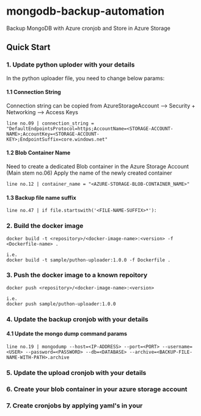# mongodb-backup-automation
Backup MongoDB with Azure cronjob and Store in Azure Storage 

## Quick Start

### 1. Update python uploder with your details 

In the python uploader file, you need to change below params:

#### 1.1 Connection String

Connection string can be copied from AzureStorageAccount --> Security + Networking --> Access Keys

```shell
line no.09 | connection_string = "DefaultEndpointsProtocol=https;AccountName=<STORAGE-ACCOUNT-NAME>;AccountKey=<STORAGE-ACCOUNT-KEY>;EndpointSuffix=core.windows.net"
```
#### 1.2 Blob Container Name

Need to create a dedicated Blob container in the Azure Storage Account (Main stem no.06)
Apply the name of the newly created container

```shell
line no.12 | container_name = "<AZURE-STORAGE-BLOB-CONTAINER_NAME>"
```
#### 1.3 Backup file name suffix

```shell
line no.47 | if file.startswith('<FILE-NAME-SUFFIX>*'):
```

### 2. Build the docker image

```shell
docker build -t <repository>/<docker-image-name>:<version> -f <Dockerfile-name> .

i.e.
docker build -t sample/puthon-uploader:1.0.0 -f Dockerfile .
```

### 3. Push the docker image to a known repoitory

```shell
docker push <repository>/<docker-image-name>:<version>

i.e.
docker push sample/puthon-uploader:1.0.0
```

### 4. Update the backup cronjob with your details
#### 4.1 Update the mongo dump command params
```shell
line no.19 | mongodump --host=<IP-ADDRESS> --port=<PORT> --username=<USER> --password=<PASSWORD> --db=<DATABASE> --archive=<BACKUP-FILE-NAME-WITH-PATH>.archive
```

### 5. Update the upload cronjob with your details


### 6. Create your blob container in your azure storage account

### 7. Create cronjobs by applying yaml's in your 
